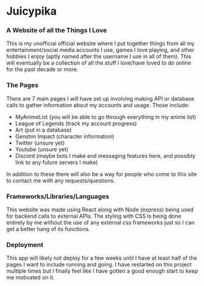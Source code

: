 # Juicypika

### A Website of all the Things I Love 

This is my unofficial official website where I put together things from all my entertainment/social media accounts I use, games I love playing, and other hobbies I enjoy (aptly named after the username I use in all of them). This will eventually be a collection of all the stuff I love/have loved to do online for the past decade or more.

### The Pages
There are 7 main pages I will have set up involving making API or database calls to gather information about my accounts and usage. Those include:

- MyAnimeList (you will be able to go through everything in my anime list)
- League of Legends (track my account progress)
- Art (put in a database)
- Genshin Impact (character information)
- Twitter (unsure yet)
- Youtube (unsure yet)
- Discord (maybe bots I make and messaging features here, and possibly link to any future servers I make)

In addition to these there will also be a way for people who come to this site to contact me with any requests/questions. 

### Frameworks/Libraries/Languages
This website was made using React along with Node (express) being used for backend calls to external APIs. The styling with CSS is being done entirely by me without the use of any external css frameworks just so I can get a better hang of its functions. 

### Deployment
This app will likely not deploy for a few weeks until I have at least half of the pages I want to include running and going. I have restarted on this project multiple times but I finally feel like I have gotten a good enough start to keep me motivated on it.
